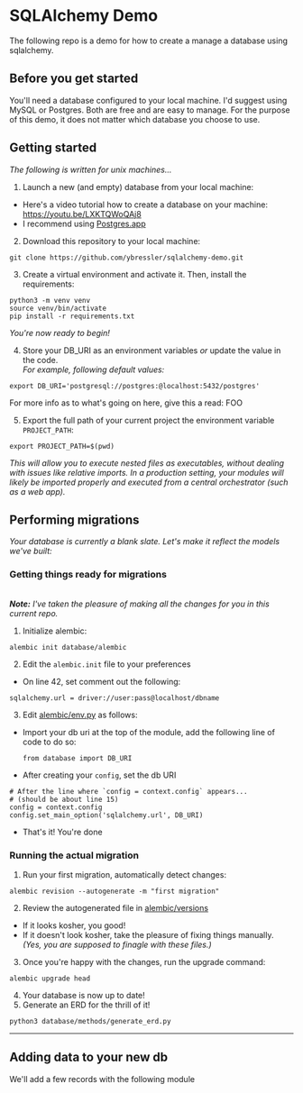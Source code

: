 # SQLAlchemy Demo
The following repo is a demo for how to create a manage a database using sqlalchemy.

## Before you get started
You'll need a database configured to your local machine. I'd suggest using MySQL or Postgres.
Both are free and are easy to manage. For the purpose of this demo, it does not matter
which database you choose to use.

## Getting started
_The following is written for unix machines..._
1. Launch a new (and empty) database from your local machine:
* Here's a video tutorial how to create a database on your machine: https://youtu.be/LXKTQWoQAj8
* I recommend using [Postgres.app](https://postgresapp.com/)


2. Download this repository to your local machine:
```
git clone https://github.com/ybressler/sqlalchemy-demo.git
```

3. Create a virtual environment and activate it. Then, install the requirements:
```
python3 -m venv venv
source venv/bin/activate
pip install -r requirements.txt
```
_You're now ready to begin!_

4. Store your DB_URI as an environment variables _or_ update the value in the code.
<br>_For example, following default values:_
```
export DB_URI='postgresql://postgres:@localhost:5432/postgres'
```
For more info as to what's going on here, give this a read: FOO


5. Export the full path of your current project the environment variable `PROJECT_PATH`:
```
export PROJECT_PATH=$(pwd)
```
_This will allow you to execute nested files as executables, without dealing with
issues like relative imports. In a production setting, your modules will likely be
imported properly and executed from a central orchestrator (such as a web app)._

## Performing migrations
_Your database is currently a blank slate. Let's make it reflect the models we've built:_

### Getting things ready for migrations
<br>_**Note:** I've taken the pleasure of making all the changes for you in this current repo._
1. Initialize alembic:
```
alembic init database/alembic
```
2. Edit the `alembic.init` file to your preferences
* On line 42, set comment out the following:
```
sqlalchemy.url = driver://user:pass@localhost/dbname
```

3. Edit [alembic/env.py](database/alembic/env.py) as follows:
* Import your db uri at the top of the module, add the following line of code to do so:
  ```
  from database import DB_URI
  ```
* After creating your `config`, set the db URI
```
# After the line where `config = context.config` appears...
# (should be about line 15)
config = context.config
config.set_main_option('sqlalchemy.url', DB_URI)
```
* That's it! You're done

### Running the actual migration
1. Run your first migration, automatically detect changes:
```
alembic revision --autogenerate -m "first migration"
```
2. Review the autogenerated file in [alembic/versions](database/alembic/versions)
* If it looks kosher, you good!
* If it doesn't look kosher, take the pleasure of fixing things manually. _(Yes, you are supposed to finagle with these files.)_
3. Once you're happy with the changes, run the upgrade command:
```
alembic upgrade head
```
4. Your database is now up to date!
5. Generate an ERD for the thrill of it!
```
python3 database/methods/generate_erd.py
```

----
## Adding data to your new db
We'll add a few records with the following module
